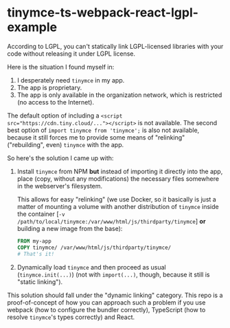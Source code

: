 # tinymce-ts-webpack-react-lgpl-example

According to LGPL, you can't statically link LGPL-licensed libraries with your code without releasing it under LGPL license.

Here is the situation I found myself in:

1. I desperately need `tinymce` in my app.
2. The app is proprietary.
3. The app is only available in the organization network, which is restricted (no access to the Internet).

The default option of including a `<script src="https://cdn.tiny.cloud/..."></script>` is not available. The second best option of `import tinymce from 'tinymce';` is also not available, because it still forces me to provide some means of "relinking" ("rebuilding", even) `tinymce` with the app.

So here's the solution I came up with:

1. Install `tinymce` from NPM **but** instead of importing it directly into the app, place (copy, without any modifications) the necessary files somewhere in the webserver's filesystem.

   This allows for easy "relinking" (we use Docker, so it basically is just a matter of mounting a volume with another distribution of `tinymce` inside the container [`-v /path/to/local/tinymce:/var/www/html/js/thirdparty/tinymce`] **or** building a new image from the base):

   ```Dockerfile
   FROM my-app
   COPY tinymce/ /var/www/html/js/thirdparty/tinymce/
   # That's it!
   ```

2. Dynamically load `tinymce` and then proceed as usual (`tinymce.init(...)`) (not with `import(...)`, though, because it still is "static linking").

This solution should fall under the "dynamic linking" category. This repo is a proof-of-concept of how you can approach such a problem if you use webpack (how to configure the bundler correctly), TypeScript (how to resolve `tinymce`'s types correctly) and React.
